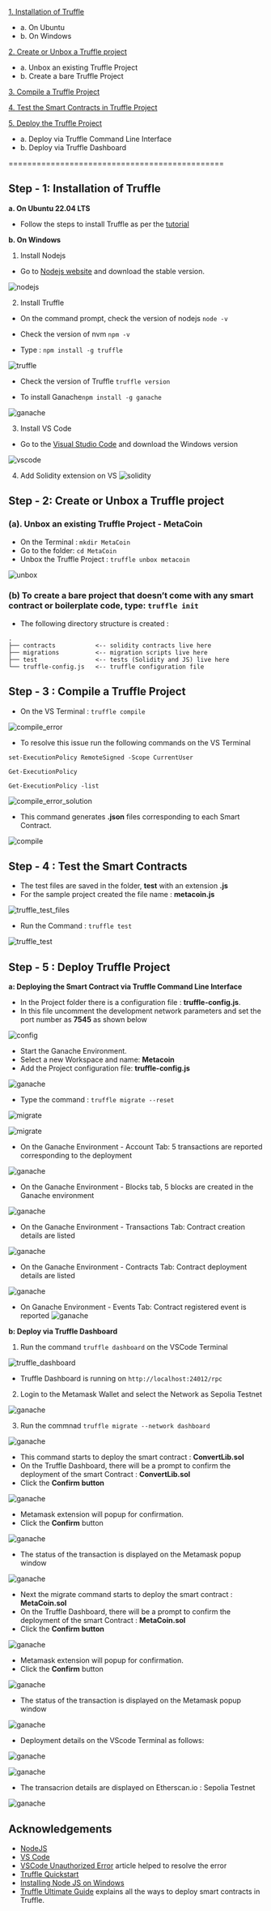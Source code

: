 [1. Installation of Truffle](https://github.com/LifnaJos/Install_Compile_Test_Deploy_Truffle_Project_on_Ganache/tree/main#step---1-installation-of-truffle)

- a. On Ubuntu
- b. On Windows

[2. Create or Unbox a Truffle project](https://github.com/LifnaJos/Install_Compile_Test_Deploy_Truffle_Project_on_Ganache/tree/main#step---2-create-or-unbox-a-truffle-project)

- a. Unbox an existing Truffle Project
- b. Create a bare Truffle Project

[3. Compile a Truffle Project](https://github.com/LifnaJos/Install_Compile_Test_Deploy_Truffle_Project_on_Ganache/tree/main#step---3--compile-a-truffle-project)

[4. Test the Smart Contracts in Truffle Project](https://github.com/LifnaJos/Install_Compile_Test_Deploy_Truffle_Project_on_Ganache/tree/main#step---4--test-the-smart-contracts)

[5. Deploy the Truffle Project](https://github.com/LifnaJos/Install_Compile_Test_Deploy_Truffle_Project_on_Ganache/tree/main#step---5--deploy-truffle-project)

- a. Deploy via Truffle Command Line Interface
- b. Deploy via Truffle Dashboard

==============================================

## Step - 1: Installation of Truffle
**a. On Ubuntu 22.04 LTS**
- Follow the steps to install Truffle as per the [tutorial](https://github.com/LifnaJos/installing-truffle-on-ubuntu-22.04#steps-for-installing-truffle-on-ubuntu-2204-lts)

**b. On Windows**
1. Install Nodejs
- Go to [Nodejs website](https://nodejs.org/en/download) and download the stable version.

![nodejs](https://github.com/LifnaJos/Install_Compile_Test_Deply_Project_on_Truffle/blob/main/images/nodejs_installation.jpg)

2. Install Truffle
- On the command prompt, check the version of nodejs ```node -v```

- Check the version of nvm ```npm -v```

- Type : ```npm install -g truffle```
  
![truffle](https://github.com/LifnaJos/truffle_experiment/blob/main/images/truffle_installation.jpg)

- Check the version of Truffle ```truffle version```
  
- To install Ganache```npm install -g ganache```

![ganache](https://github.com/LifnaJos/Install_Compile_Test_Deply_Project_on_Truffle/blob/main/images/truffle_version_ganache_installation.jpg)

3. Install VS Code
- Go to the [Visual Studio Code](https://code.visualstudio.com/download) and download the Windows version
  
![vscode](https://github.com/LifnaJos/truffle_experiment/blob/main/images/install_vscode.jpg)

4. Add Solidity extension on VS
![solidity](https://github.com/LifnaJos/truffle_experiment/blob/main/images/vs_solidity_install.jpg)

## Step - 2: Create or Unbox a Truffle project 
### (a). Unbox an existing Truffle Project - MetaCoin
- On the Terminal :  ```mkdir MetaCoin```
- Go to the folder: ```cd MetaCoin```
- Unbox the Truffle Project : ```truffle unbox metacoin```

![unbox](https://github.com/LifnaJos/Install_Compile_Test_Deply_Project_on_Truffle/blob/main/images/install_metacoin_project_truffle_unbox.jpg)

### (b) To create a bare project that doesn’t come with any smart contract or boilerplate code, type:  ```truffle init```

- The following directory structure is created :
```
.
├── contracts           <-- solidity contracts live here
├── migrations          <-- migration scripts live here
├── test                <-- tests (Solidity and JS) live here
└── truffle-config.js   <-- truffle configuration file
```

## Step - 3 : Compile a Truffle Project
- On the VS Terminal : ```truffle compile```

![compile_error](https://github.com/LifnaJos/Install_Compile_Test_Deply_Project_on_Truffle/blob/main/images/truffle_compile_error.jpg)

- To resolve this issue run the following commands on the VS Terminal
  
```set-ExecutionPolicy RemoteSigned -Scope CurrentUser```

```Get-ExecutionPolicy```

```Get-ExecutionPolicy -list```

![compile_error_solution](https://github.com/LifnaJos/Install_Compile_Test_Deply_Project_on_Truffle/blob/main/images/vscode_unauthorizedError_solution.jpg)

* This command generates **.json** files corresponding to each Smart Contract.

![compile](https://github.com/LifnaJos/Install_Compile_Test_Deply_Project_on_Truffle/blob/main/images/truffle_build_files.jpg)

## Step - 4 : Test the Smart Contracts
- The test files are saved in the folder, **test** with an extension **.js**
- For the sample project created the file name : **metacoin.js**

![truffle_test_files](https://github.com/LifnaJos/Install_Compile_Test_Deply_Project_on_Truffle/blob/main/images/truffle_test_files.jpg)

- Run the Command : ```truffle test```

![truffle_test](https://github.com/LifnaJos/Install_Compile_Test_Deply_Project_on_Truffle/blob/main/images/truffle_test.jpg)

## Step - 5 : Deploy Truffle Project
**a: Deploying the Smart Contract via Truffle Command Line Interface**
- In the Project folder there is a configuration file : **truffle-config.js**.
- In this file uncomment the development network parameters and set the port number as **7545** as shown below

![config](https://github.com/LifnaJos/Install_Compile_Test_Deply_Project_on_Truffle/blob/main/images/truffle_ganache_network.jpg)

- Start the Ganache Environment.
- Select a new Workspace and name: **Metacoin**
- Add the Project configuration file: **truffle-config.js**

![ganache](https://github.com/LifnaJos/Install_Compile_Test_Deply_Project_on_Truffle/blob/main/images/ganache_truffle_project_config.jpg)

- Type the command : ```truffle migrate --reset```

![migrate](https://github.com/LifnaJos/Install_Compile_Test_Deply_Project_on_Truffle/blob/main/images/truffle_migrate_1.jpg)

![migrate](https://github.com/LifnaJos/Install_Compile_Test_Deply_Project_on_Truffle/blob/main/images/truffle_migrate_2.jpg)

- On the Ganache Environment - Account Tab: 5 transactions are reported corresponding to the deployment

![ganache](https://github.com/LifnaJos/Install_Compile_Test_Deploy_Project_on_Truffle/blob/main/images/truffle_project_ganache_deploy_1.jpg)

- On the Ganache Environment - Blocks tab, 5 blocks are created in the Ganache environment

![ganache](https://github.com/LifnaJos/Install_Compile_Test_Deploy_Project_on_Truffle/blob/main/images/truffle_project_ganache_deploy.jpg)

- On the Ganache Environment - Transactions Tab: Contract creation details are listed

![ganache](https://github.com/LifnaJos/Install_Compile_Test_Deploy_Project_on_Truffle/blob/main/images/truffle_project_ganache_deploy_2.jpg)

- On the Ganache Environment - Contracts Tab: Contract deployment details are listed

![ganache](https://github.com/LifnaJos/Install_Compile_Test_Deploy_Project_on_Truffle/blob/main/images/truffle_project_ganache_deploy_3.jpg)

- On Ganache Environment - Events Tab: Contract registered event is reported
![ganache](https://github.com/LifnaJos/Install_Compile_Test_Deploy_Project_on_Truffle/blob/main/images/truffle_project_ganache_deploy_4.jpg)

**b: Deploy via Truffle Dashboard**

1. Run the command ```truffle dashboard``` on the VSCode Terminal

![truffle_dashboard](https://github.com/LifnaJos/Install_Compile_Test_Deploy_Truffle_Project_on_Ganache/blob/main/images/Screenshot%20from%202023-10-19%2020-33-27.png)

- Truffle Dashboard is running on ```http://localhost:24012/rpc```

2. Login to the Metamask Wallet and select the Network as Sepolia Testnet
   
![ganache](https://github.com/LifnaJos/Install_Compile_Test_Deploy_Truffle_Project_on_Ganache/blob/main/images/truffle_dashboard_1.jpg)

3. Run the commnad ```truffle migrate --network dashboard```
 
![ganache](https://github.com/LifnaJos/Install_Compile_Test_Deploy_Truffle_Project_on_Ganache/blob/main/images/truffle_dashboard_2.jpg)

- This command starts to deploy the smart contract : **ConvertLib.sol**
- On the Truffle Dashboard, there will be a prompt to confirm the deployment of the smart Contract : **ConvertLib.sol**
- Click the **Confirm button**

![ganache](https://github.com/LifnaJos/Install_Compile_Test_Deploy_Truffle_Project_on_Ganache/blob/main/images/truffle_dashboard_3.jpg)

- Metamask extension will popup for confirmation.
- Click the **Confirm** button
  
![ganache](https://github.com/LifnaJos/Install_Compile_Test_Deploy_Truffle_Project_on_Ganache/blob/main/images/truffle_dashboard_4.jpg)

- The status of the transaction is displayed on the Metamask popup window
  
![ganache](https://github.com/LifnaJos/Install_Compile_Test_Deploy_Truffle_Project_on_Ganache/blob/main/images/truffle_dashboard_5.jpg)

- Next the migrate command starts to deploy the smart contract : **MetaCoin.sol**
- On the Truffle Dashboard, there will be a prompt to confirm the deployment of the smart Contract : **MetaCoin.sol**
- Click the **Confirm button**

![ganache](https://github.com/LifnaJos/Install_Compile_Test_Deploy_Truffle_Project_on_Ganache/blob/main/images/truffle_dashboard_6.jpg)

- Metamask extension will popup for confirmation.
- Click the **Confirm** button

![ganache](https://github.com/LifnaJos/Install_Compile_Test_Deploy_Truffle_Project_on_Ganache/blob/main/images/truffle_dashboard_7.jpg)

- The status of the transaction is displayed on the Metamask popup window

![ganache](https://github.com/LifnaJos/Install_Compile_Test_Deploy_Truffle_Project_on_Ganache/blob/main/images/truffle_dashboard_8.jpg)

- Deployment details on the VScode Terminal as follows:
  
![ganache](https://github.com/LifnaJos/Install_Compile_Test_Deploy_Truffle_Project_on_Ganache/blob/main/images/truffle_dashboard_2b.jpg)

![ganache](https://github.com/LifnaJos/Install_Compile_Test_Deploy_Truffle_Project_on_Ganache/blob/main/images/truffle_dashboard_2c.jpg)

- The transacrion details are displayed on Etherscan.io : Sepolia Testnet
  
![ganache](https://github.com/LifnaJos/Install_Compile_Test_Deploy_Truffle_Project_on_Ganache/blob/main/images/truffle_dashboard_9.jpg)

## Acknowledgements
* [NodeJS](https://nodejs.org/en/download)
* [VS Code](https://code.visualstudio.com/Download)
* [VSCode Unauthorized Error](https://www.c-sharpcorner.com/article/how-to-fix-ps1-can-not-be-loaded-because-running-scripts-is-disabled-on-this-sys/) article helped to resolve the error
* [Truffle Quickstart](https://docs.linea.build/build-on-linea/quickstart/deploy-smart-contract/truffle)
* [Installing Node JS on Windows](https://phoenixnap.com/kb/install-node-js-npm-on-windows)
* [Truffle Ultimate Guide](https://trufflesuite.com/guides/ultimate-guide-to-truffle-the-gateway-to-full-stack-blockchain-development/#part-five-truffle-dashboard) explains all the ways to deploy smart contracts in Truffle.

